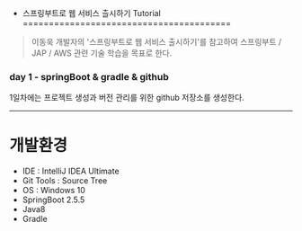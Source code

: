 - 스프링부트로 웹 서비스 츨시하기 Tutorial
========================================
  
> 이동욱 개발자의 '스프링부트로 웹 서비스 출시하기'를 참고하여 
> 스프링부트 / JAP / AWS 관련 기술 학습을 목표로 한다.

### day 1 - springBoot & gradle & github

1일차에는 프로젝트 생성과 버전 관리를 위한 github 저장소를 생성한다.

---

# 개발환경

 - IDE : IntelliJ IDEA Ultimate
 - Git Tools : Source Tree
 - OS : Windows 10
 - SpringBoot 2.5.5
 - Java8
 - Gradle
